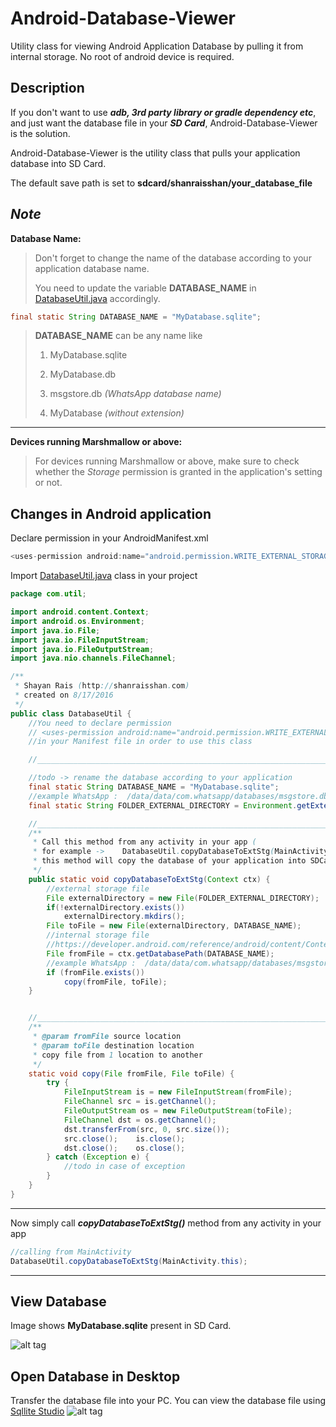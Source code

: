 # Android-Database-Viewer
Utility class for viewing Android Application Database by pulling it from internal storage.
No root of android device is required.

Description
----
If you don't want to use ***adb, 3rd party library or gradle dependency etc***, and just want the database file in your ***SD Card***, Android-Database-Viewer is the solution.

Android-Database-Viewer is the utility class that pulls your application database into SD Card.

The default save path is set to **sdcard/shanraisshan/your_database_file**

*Note*
----
**Database Name:**

> Don't forget to change the name of the database according to your application database name.
> 
> You need to update the variable **DATABASE_NAME** in [DatabaseUtil.java](https://github.com/shanraisshan/Android-Database-Viewer/blob/master/DatabaseUtil.java) accordingly.

````java
final static String DATABASE_NAME = "MyDatabase.sqlite";
````

> **DATABASE_NAME** can be any name like
> 
> 1. MyDatabase.sqlite
> 
> 2. MyDatabase.db
> 
> 3. msgstore.db *(WhatsApp database name)*
>
> 4. MyDatabase *(without extension)*

----
**Devices running Marshmallow or above:**

> For devices running Marshmallow or above, make sure to check whether the *Storage* permission is granted in the application's setting or not.

Changes in Android application
----

Declare permission in your AndroidManifest.xml
````java
<uses-permission android:name="android.permission.WRITE_EXTERNAL_STORAGE" />
````

Import [DatabaseUtil.java](https://github.com/shanraisshan/Android-Database-Viewer/blob/master/DatabaseUtil.java) class in your project
````java
package com.util;

import android.content.Context;
import android.os.Environment;
import java.io.File;
import java.io.FileInputStream;
import java.io.FileOutputStream;
import java.nio.channels.FileChannel;

/**
 * Shayan Rais (http://shanraisshan.com)
 * created on 8/17/2016
 */
public class DatabaseUtil {
    //You need to declare permission
    // <uses-permission android:name="android.permission.WRITE_EXTERNAL_STORAGE" />
    //in your Manifest file in order to use this class

    //______________________________________________________________________________________________

    //todo -> rename the database according to your application
    final static String DATABASE_NAME = "MyDatabase.sqlite";
    //example WhatsApp :  /data/data/com.whatsapp/databases/msgstore.db
    final static String FOLDER_EXTERNAL_DIRECTORY = Environment.getExternalStorageDirectory() + "/shanraisshan";

    //______________________________________________________________________________________________
    /**
     * Call this method from any activity in your app (
     * for example ->    DatabaseUtil.copyDatabaseToExtStg(MainActivity.this);
     * this method will copy the database of your application into SDCard folder "shanraisshan/MyDatabase.sqlite" (DATABASE_NAME)
     */
    public static void copyDatabaseToExtStg(Context ctx) {
        //external storage file
        File externalDirectory = new File(FOLDER_EXTERNAL_DIRECTORY);
        if(!externalDirectory.exists())
            externalDirectory.mkdirs();
        File toFile = new File(externalDirectory, DATABASE_NAME);
        //internal storage file
        //https://developer.android.com/reference/android/content/Context.html#getDatabasePath(java.lang.String)
        File fromFile = ctx.getDatabasePath(DATABASE_NAME);
        //example WhatsApp :  /data/data/com.whatsapp/databases/msgstore.db
        if (fromFile.exists())
            copy(fromFile, toFile);
    }


    //______________________________________________________________________________________________ Utility function
    /**
     * @param fromFile source location
     * @param toFile destination location
     * copy file from 1 location to another
     */
    static void copy(File fromFile, File toFile) {
        try {
            FileInputStream is = new FileInputStream(fromFile);
            FileChannel src = is.getChannel();
            FileOutputStream os = new FileOutputStream(toFile);
            FileChannel dst = os.getChannel();
            dst.transferFrom(src, 0, src.size());
            src.close();	is.close();
            dst.close();	os.close();
        } catch (Exception e) {
            //todo in case of exception
        }
    }
}
````

----
Now simply call ***copyDatabaseToExtStg()*** method from any activity in your app
````java
//calling from MainActivity
DatabaseUtil.copyDatabaseToExtStg(MainActivity.this);
````

----

View Database
----
Image shows **MyDatabase.sqlite** present in SD Card.

![alt tag](https://github.com/shanraisshan/Android-Database-Viewer/blob/master/!Guide/ES%20File%20Explorer.jpg)

Open Database in Desktop
----
Transfer the database file into your PC. You can view the database file using [Sqllite Studio](http://sqlitestudio.pl/files/free/stable/win32/)
![alt tag](https://github.com/shanraisshan/Android-Database-Viewer/blob/master/!Guide/Desktop.JPG)
